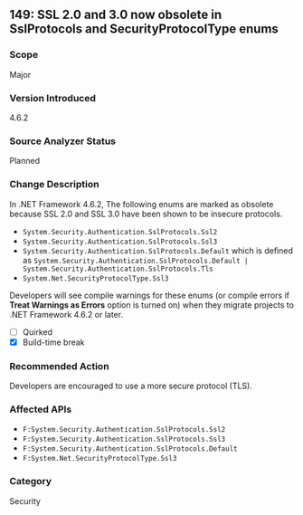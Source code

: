 ## 149: SSL 2.0 and 3.0 now obsolete in SslProtocols and SecurityProtocolType enums

### Scope
Major

### Version Introduced
4.6.2

### Source Analyzer Status
Planned

### Change Description
In .NET Framework 4.6.2, The following enums are marked as obsolete
because SSL 2.0 and SSL 3.0 have been shown to be insecure protocols.

- `System.Security.Authentication.SslProtocols.Ssl2`
- `System.Security.Authentication.SslProtocols.Ssl3`
- `System.Security.Authentication.SslProtocols.Default` which is
  defined as `System.Security.Authentication.SslProtocols.Default | System.Security.Authentication.SslProtocols.Tls`
- `System.Net.SecurityProtocolType.Ssl3`

Developers will see compile warnings for these enums (or compile
errors if __Treat Warnings as Errors__ option is turned on) when they
migrate projects to .NET Framework 4.6.2 or later.

- [ ] Quirked
- [X] Build-time break

### Recommended Action
Developers are encouraged to use a more secure protocol (TLS).

### Affected APIs
* `F:System.Security.Authentication.SslProtocols.Ssl2`
* `F:System.Security.Authentication.SslProtocols.Ssl3`
* `F:System.Security.Authentication.SslProtocols.Default`
* `F:System.Net.SecurityProtocolType.Ssl3`

### Category
Security
